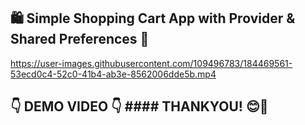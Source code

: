 ## 🛍 Simple Shopping Cart App with Provider & Shared Preferences 🛒 ##

https://user-images.githubusercontent.com/109496783/184469561-53ecd0c4-52c0-41b4-ab3e-8562006dde5b.mp4

## 👇 DEMO VIDEO 👇 #### THANKYOU! 😊💖 ##
